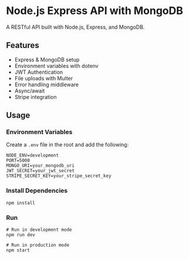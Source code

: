 # Node.js Express API with MongoDB

A RESTful API built with Node.js, Express, and MongoDB.

## Features

- Express & MongoDB setup
- Environment variables with dotenv
- JWT Authentication
- File uploads with Multer
- Error handling middleware
- Async/await
- Stripe integration

## Usage

### Environment Variables

Create a `.env` file in the root and add the following:

```
NODE_ENV=development
PORT=5000
MONGO_URI=your_mongodb_uri
JWT_SECRET=your_jwt_secret
STRIPE_SECRET_KEY=your_stripe_secret_key
```

### Install Dependencies

```
npm install
```

### Run

```
# Run in development mode
npm run dev

# Run in production mode
npm start
``` 